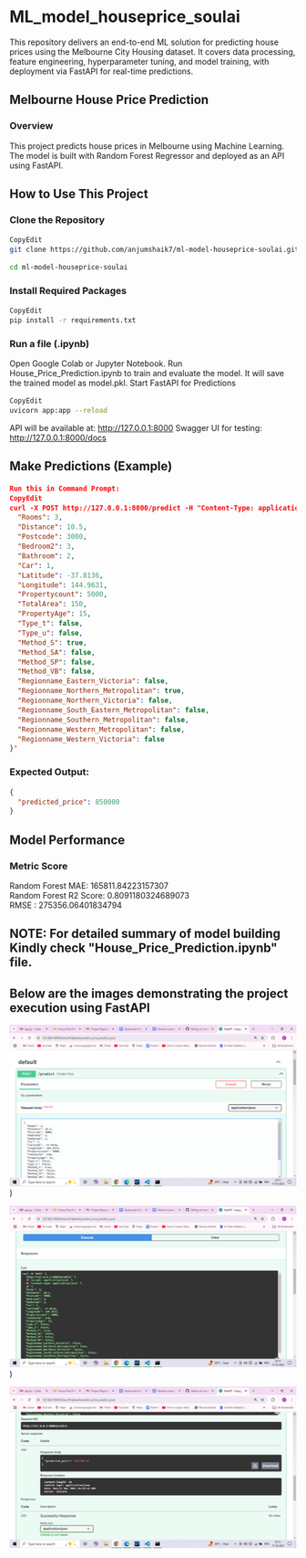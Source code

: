# ML_model_houseprice_soulai
This repository delivers an end-to-end ML solution for predicting house prices using the Melbourne City Housing dataset. It covers data processing, feature engineering, hyperparameter tuning, and model training, with deployment via FastAPI for real-time predictions.

## Melbourne House Price Prediction
### Overview
This project predicts house prices in Melbourne using Machine Learning. The model is built with Random Forest Regressor and deployed as an API using FastAPI.

## How to Use This Project
### Clone the Repository

```sh
CopyEdit
git clone https://github.com/anjumshaik7/ml-model-houseprice-soulai.git
```

```sh
cd ml-model-houseprice-soulai
```

### Install Required Packages
```sh
CopyEdit
pip install -r requirements.txt
```

### Run a file (.ipynb)

Open Google Colab or Jupyter Notebook.
Run House_Price_Prediction.ipynb to train and evaluate the model.
It will save the trained model as model.pkl.
Start FastAPI for Predictions

```sh
CopyEdit
uvicorn app:app --reload
```

API will be available at: http://127.0.0.1:8000
Swagger UI for testing: http://127.0.0.1:8000/docs

## Make Predictions (Example)
```json
Run this in Command Prompt:
CopyEdit
curl -X POST http://127.0.0.1:8000/predict -H "Content-Type: application/json" -d '{
  "Rooms": 3,
  "Distance": 10.5,
  "Postcode": 3000,
  "Bedroom2": 3,
  "Bathroom": 2,
  "Car": 1,
  "Latitude": -37.8136,
  "Longitude": 144.9631,
  "Propertycount": 5000,
  "TotalArea": 150,
  "PropertyAge": 15,
  "Type_t": false,
  "Type_u": false,
  "Method_S": true,
  "Method_SA": false,
  "Method_SP": false,
  "Method_VB": false,
  "Regionname_Eastern_Victoria": false,
  "Regionname_Northern_Metropolitan": true,
  "Regionname_Northern_Victoria": false,
  "Regionname_South_Eastern_Metropolitan": false,
  "Regionname_Southern_Metropolitan": false,
  "Regionname_Western_Metropolitan": false,
  "Regionname_Western_Victoria": false
}'
```

### Expected Output:

```json
{
  "predicted_price": 850000
}
```

## Model Performance
### Metric	Score

Random Forest MAE: 165811.84223157307 <br>
Random Forest R2 Score: 0.8091180324689073<br>
RMSE : 275356.06401834794


## NOTE: For detailed summary of model building Kindly check  "House_Price_Prediction.ipynb" file.

## Below are the images demonstrating the project execution using FastAPI 


![Alt Text](https://raw.githubusercontent.com/anjumshaik7/ml-model-houseprice-soulai/refs/heads/main/image.png))

![Alt Text](https://github.com/anjumshaik7/ml-model-houseprice-soulai/blob/main/image%20(1).png))

![Alt Text](https://github.com/anjumshaik7/ml-model-houseprice-soulai/blob/main/image%20(2).png)





